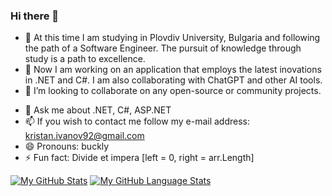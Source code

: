 ### Hi there 👋


- 🔭 At this time I am studying in Plovdiv University, Bulgaria and following the path of a Software Engineer. The pursuit of knowledge through study is a path to excellence.
- 🌱 Now I am working on an application that employs the latest inovations in .NET and C#. I am also collaborating with ChatGPT and other AI tools. 
- 👯 I’m looking to collaborate on any open-source or community projects.
<!-- - 🤔 I’m looking for help with ...-->
- 💬 Ask me about .NET, C#, ASP.NET
- 📫 If you wish to contact me follow my e-mail address: kristan.ivanov92@gmail.com
- 😄 Pronouns: buckly
- ⚡ Fun fact: Divide et impera [left = 0, right = arr.Length]


[![My GitHub Stats](https://github-readme-stats.vercel.app/api/?username=ChrisIvanov&count_private=true&theme=tokyonight&showicons=true)]()
[![My GitHub Language Stats](https://github-readme-stats.vercel.app/api/top-langs/?username=ChrisIvanov&langs_count=5&theme=tokyonight)]()
